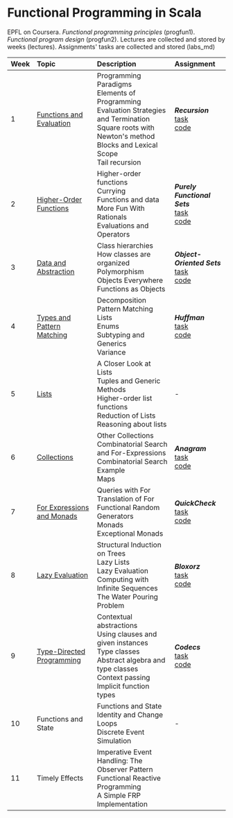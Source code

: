 # Functional Programming in Scala
EPFL on Coursera. 
*Functional programming principles* (progfun1). 
*Functional program design* (progfun2). 
Lectures are collected and stored by weeks (lectures). 
Assignments' tasks are collected and stored (labs_md)

| Week | Topic                      | Description             | Assignment
| :--  | :--                        | :--                     | :--  
| 1    | [Functions and Evaluation](progfun1/week1)     | Programming Paradigms<br/>Elements of Programming<br/>Evaluation Strategies and Termination<br/>Square roots with Newton's method<br/>Blocks and Lexical Scope<br/>Tail recursion | ***Recursion***<br/>[task](labs_md/1_recfun.md)<br/>[code](progfun1/week1/recfun) |
| 2    | [Higher-Order Functions](progfun1/week2)     | Higher-order functions<br/>Currying<br/>Functions and data<br/>More Fun With Rationals<br/>Evaluations and Operators | ***Purely Functional Sets***<br/>[task](labs_md/2_funsets.md)<br/>[code](progfun1/week2/funsets)
| 3    | [Data and Abstraction](progfun1/week3)       | Class hierarchies<br/>How classes are organized<br/>Polymorphism<br/>Objects Everywhere<br/>Functions as Objects | ***Object-Oriented Sets***<br/>[task](labs_md/3_objsets.md)<br/>[code](progfun1/week3/objsets) |
| 4    | [Types and Pattern Matching](progfun1/week4) | Decomposition<br/>Pattern Matching<br/>Lists<br/>Enums<br/>Subtyping and Generics<br/>Variance | ***Huffman***<br/>[task](labs_md/4_patmat.md)<br/>[code](progfun1/week4/patmat/) |
| 5    | [Lists](progfun1/week5)                      | A Closer Look at Lists<br/>Tuples and Generic Methods<br/>Higher-order list functions<br/>Reduction of Lists<br/>Reasoning about lists | - |
| 6    | [Collections](progfun1/week6)                | Other Collections<br/>Combinatorial Search and For-Expressions<br/>Combinatorial Search Example<br/>Maps | ***Anagram***<br/>[task](labs_md/5_forcomp.md)<br/>[code](progfun1/week6/forcomp/) |
| 7    | [For Expressions and Monads](progfun2/week1) | Queries with For<br/>Translation of For<br/>Functional Random Generators<br/>Monads<br/>Exceptional Monads | ***QuickCheck***<br/>[task](labs_md/6_quickcheck.md)<br/>[code](progfun2/week1/quickcheck) |
| 8    | [Lazy Evaluation](progfun2/week2)            | Structural Induction on Trees<br/>Lazy Lists<br/>Lazy Evaluation<br/>Computing with Infinite Sequences<br/>The Water Pouring Problem | ***Bloxorz***<br/>[task](labs_md/7_bloxorz.md)<br/>[code](progfun2/week2/streams) |
| 9    | [Type-Directed Programming](progfun1/week3)  | Contextual abstractions<br/>Using clauses and given instances<br/>Type classes<br/>Abstract algebra and type classes<br/>Context passing<br/>Implicit function types | ***Codecs***<br/>[task](labs_md/8_codecs.md)<br/>[code](progfun2/week3/codecs)|
| 10   | Functions and State        | Functions and State<br/>Identity and Change<br/>Loops<br/>Discrete Event Simulation | - |
| 11   | Timely Effects             | Imperative Event Handling: The Observer Pattern<br/>Functional Reactive Programming<br/>A Simple FRP Implementation |

